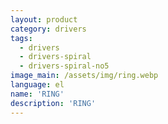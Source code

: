 ```yaml
---
layout: product
category: drivers
tags:
  - drivers
  - drivers-spiral
  - drivers-spiral-no5
image_main: /assets/img/ring.webp
language: el
name: 'RING'
description: 'RING'
---
```

